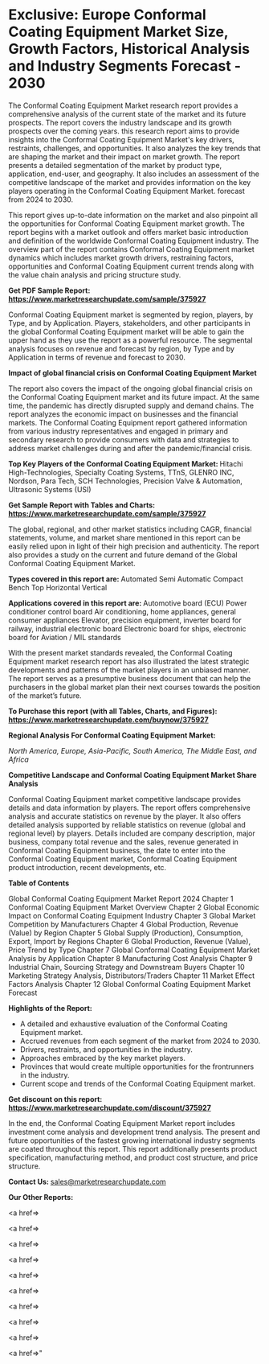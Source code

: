 # Exclusive: Europe Conformal Coating Equipment Market Size, Growth Factors, Historical Analysis and Industry Segments Forecast - 2030

The Conformal Coating Equipment Market research report provides a comprehensive analysis of the current state of the market and its future prospects. The report covers the industry landscape and its growth prospects over the coming years. this research report aims to provide insights into the Conformal Coating Equipment Market's key drivers, restraints, challenges, and opportunities. It also analyzes the key trends that are shaping the market and their impact on market growth. The report presents a detailed segmentation of the market by product type, application, end-user, and geography. It also includes an assessment of the competitive landscape of the market and provides information on the key players operating in the Conformal Coating Equipment Market. forecast from 2024 to 2030.

This report gives up-to-date information on the market and also pinpoint all the opportunities for Conformal Coating Equipment market growth. The report begins with a market outlook and offers market basic introduction and definition of the worldwide Conformal Coating Equipment industry. The overview part of the report contains Conformal Coating Equipment market dynamics which includes market growth drivers, restraining factors, opportunities and Conformal Coating Equipment current trends along with the value chain analysis and pricing structure study.

<strong><b>Get PDF Sample Report: <a href=https://www.marketresearchupdate.com/sample/375927>https://www.marketresearchupdate.com/sample/375927</a></b></strong>

Conformal Coating Equipment market is segmented by region, players, by Type, and by Application. Players, stakeholders, and other participants in the global Conformal Coating Equipment market will be able to gain the upper hand as they use the report as a powerful resource. The segmental analysis focuses on revenue and forecast by region, by Type and by Application in terms of revenue and forecast to 2030.

<strong><b>Impact of global financial crisis on Conformal Coating Equipment Market</b></strong>

The report also covers the impact of the ongoing global financial crisis on the Conformal Coating Equipment market and its future impact. At the same time, the pandemic has directly disrupted supply and demand chains. The report analyzes the economic impact on businesses and the financial markets. The Conformal Coating Equipment report gathered information from various industry representatives and engaged in primary and secondary research to provide consumers with data and strategies to address market challenges during and after the pandemic/financial crisis.

<strong><b>Top Key Players of the Conformal Coating Equipment Market:
</b></strong>Hitachi High-Technologies, Specialty Coating Systems, TTnS, GLENRO INC, Nordson, Para Tech, SCH Technologies, Precision Valve & Automation, Ultrasonic Systems (USI)<strong><b>
</b></strong>

<strong><b>Get Sample Report with Tables and Charts: <a href=https://www.marketresearchupdate.com/sample/375927>https://www.marketresearchupdate.com/sample/375927</a></b></strong>

The global, regional, and other market statistics including CAGR, financial statements, volume, and market share mentioned in this report can be easily relied upon in light of their high precision and authenticity. The report also provides a study on the current and future demand of the Global Conformal Coating Equipment Market.

<strong><b>Types covered in this report are:
</b></strong>Automated
Semi Automatic
Compact Bench Top
Horizontal
Vertical<strong><b>
</b></strong>

<strong><b>Applications covered in this report are:
</b></strong>Automotive board (ECU)
Power conditioner control board
Air conditioning, home appliances, general consumer appliances
Elevator, precision equipment, inverter board for railway, industrial electronic board
Electronic board for ships, electronic board for Aviation / MIL standards<strong><b>
</b></strong>

With the present market standards revealed, the Conformal Coating Equipment market research report has also illustrated the latest strategic developments and patterns of the market players in an unbiased manner. The report serves as a presumptive business document that can help the purchasers in the global market plan their next courses towards the position of the market’s future.

<strong><b>To Purchase this report (with all Tables, Charts, and Figures): <a href=https://www.marketresearchupdate.com/buynow/375927>https://www.marketresearchupdate.com/buynow/375927</a></b></strong>

<strong><b>Regional Analysis For Conformal Coating Equipment Market:</b></strong>

<em><i>North America, Europe, Asia-Pacific, South America, The Middle East, and Africa</i></em>

<strong><b>Competitive Landscape and Conformal Coating Equipment Market Share Analysis</b></strong>

Conformal Coating Equipment market competitive landscape provides details and data information by players. The report offers comprehensive analysis and accurate statistics on revenue by the player. It also offers detailed analysis supported by reliable statistics on revenue (global and regional level) by players. Details included are company description, major business, company total revenue and the sales, revenue generated in Conformal Coating Equipment business, the date to enter into the Conformal Coating Equipment market, Conformal Coating Equipment product introduction, recent developments, etc.

<strong><b>Table of Contents</b></strong>

Global Conformal Coating Equipment Market Report 2024
Chapter 1 Conformal Coating Equipment Market Overview
Chapter 2 Global Economic Impact on Conformal Coating Equipment Industry
Chapter 3 Global Market Competition by Manufacturers
Chapter 4 Global Production, Revenue (Value) by Region
Chapter 5 Global Supply (Production), Consumption, Export, Import by Regions
Chapter 6 Global Production, Revenue (Value), Price Trend by Type
Chapter 7 Global Conformal Coating Equipment Market Analysis by Application
Chapter 8 Manufacturing Cost Analysis
Chapter 9 Industrial Chain, Sourcing Strategy and Downstream Buyers
Chapter 10 Marketing Strategy Analysis, Distributors/Traders
Chapter 11 Market Effect Factors Analysis
Chapter 12 Global Conformal Coating Equipment Market Forecast

<strong><b>Highlights of the Report:</b></strong>

- A detailed and exhaustive evaluation of the Conformal Coating Equipment market.
- Accrued revenues from each segment of the market from 2024 to 2030.
- Drivers, restraints, and opportunities in the industry.
- Approaches embraced by the key market players.
- Provinces that would create multiple opportunities for the frontrunners in the industry.
- Current scope and trends of the Conformal Coating Equipment market.

<strong><b>Get discount on this report: <a href=https://www.marketresearchupdate.com/discount/375927>https://www.marketresearchupdate.com/discount/375927</a></b></strong>

In the end, the Conformal Coating Equipment Market report includes investment come analysis and development trend analysis. The present and future opportunities of the fastest growing international industry segments are coated throughout this report. This report additionally presents product specification, manufacturing method, and product cost structure, and price structure.

<strong><b>Contact Us:
</b></strong>sales@marketresearchupdate.com

<strong>Our Other Reports:</strong>

<a href=></a>

<a href=></a>

<a href=></a>

<a href=></a>

<a href=></a>

<a href=></a>

<a href=></a>

<a href=></a>

<a href=></a>

<a href=></a>"
